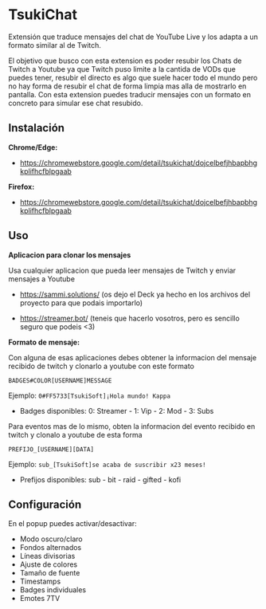 # TsukiChat

Extensión que traduce mensajes del chat de YouTube Live y los adapta a un formato similar al de Twitch.

El objetivo que busco con esta extension es poder resubir los Chats de Twitch a Youtube ya que Twitch puso limite a la cantida de VODs que puedes tener, resubir el directo es algo que suele hacer todo el mundo pero no hay forma de resubir el chat de forma limpia mas alla de mostrarlo en pantalla. Con esta extension puedes traducir mensajes con un formato en concreto para simular ese chat resubido.

## Instalación

**Chrome/Edge:**
- https://chromewebstore.google.com/detail/tsukichat/dojcelbefjhbapbhgkplifhcfblpgaab

**Firefox:**
- https://chromewebstore.google.com/detail/tsukichat/dojcelbefjhbapbhgkplifhcfblpgaab

## Uso

**Aplicacion para clonar los mensajes**

Usa cualquier aplicacion que pueda leer mensajes de Twitch y enviar mensajes a Youtube

- https://sammi.solutions/ (os dejo el Deck ya hecho en los archivos del proyecto para que podais importarlo)

- https://streamer.bot/ (teneis que hacerlo vosotros, pero es sencillo seguro que podeis <3)

**Formato de mensaje:**

Con alguna de esas aplicaciones debes obtener la informacion del mensaje recibido de twitch y clonarlo a youtube con este formato

```
BADGES#COLOR[USERNAME]MESSAGE
```
Ejemplo: `0#FF5733[TsukiSoft]¡Hola mundo! Kappa`

- Badges disponibles: 0: Streamer - 1: Vip - 2: Mod - 3: Subs

Para eventos mas de lo mismo, obten la informacion del evento recibido en twitch y clonalo a youtube de esta forma

```
PREFIJO_[USERNAME][DATA]
```
Ejemplo: `sub_[TsukiSoft]se acaba de suscribir x23 meses!`

- Prefijos disponibles: sub - bit - raid - gifted - kofi

## Configuración

En el popup puedes activar/desactivar:
- Modo oscuro/claro
- Fondos alternados  
- Líneas divisorias
- Ajuste de colores
- Tamaño de fuente
- Timestamps
- Badges individuales
- Emotes 7TV